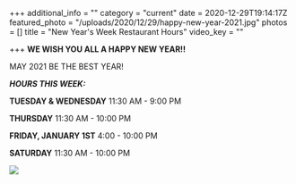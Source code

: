 +++
additional_info = ""
category = "current"
date = 2020-12-29T19:14:17Z
featured_photo = "/uploads/2020/12/29/happy-new-year-2021.jpg"
photos = []
title = "New Year's Week Restaurant Hours"
video_key = ""

+++
**WE WISH YOU ALL A HAPPY NEW YEAR!!**

MAY 2021 BE THE BEST YEAR!

**_HOURS THIS WEEK:_**

**TUESDAY & WEDNESDAY** 11:30 AM - 9:00 PM

**THURSDAY** 11:30 AM - 10:00 PM

**FRIDAY, JANUARY 1ST** 4:00 - 10:00 PM

**SATURDAY** 11:30 AM - 10:00 PM

![](/uploads/2020/12/29/happy-new-year-2021.jpg)